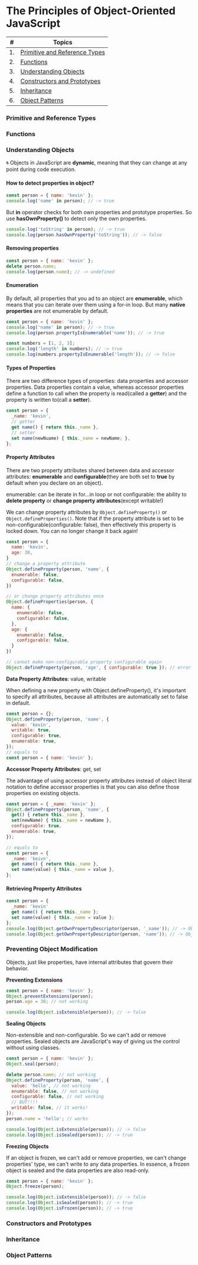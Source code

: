 # The Principles of Object-Oriented JavaScript

|#|Topics|
|---|---|
|1.|[Primitive and Reference Types](#primitive-and-reference-types)|
|2.|[Functions](#functions)|
|3.|[Understanding Objects](#understanding-objects)|
|4.|[Constructors and Prototypes](#constructors-and-prototypes)|
|5.|[Inheritance](#inheritance)|
|6.|[Object Patterns](#object-patterns)|

### Primitive and Reference Types



### Functions



### Understanding Objects

:cyclone: Objects in JavaScript are **dynamic**, meaning that they can change at any point during code execution.

#### How to detect properties in object?

```javascript
const person = { name: 'kevin' };
console.log('name' in person); // -> true
```

But **in** operator checks for both own properties and prototype properties. So use **hasOwnProperty()** to detect only the own properties.

```javascript
console.log('toString' in person); // -> true
console.log(person.hasOwnProperty('toString')); // -> false
```

#### Removing properties

```javascript
const person = { name: 'kevin' };
delete person.name;
console.log(person.name); // -> undefined
```

#### Enumeration

By default, all properties that you ad to an object are **enumerable**, which means that you can iterate over them using a for-in loop. But many **native properties** are not enumerable by default.

```javascript
const person = { name: 'kevin' };
console.log('name' in person); // -> true
console.log(person.propertyIsEnumerable('name')); // -> true

const numbers = [1, 2, 3];
console.log('length' in numbers); // -> true
console.log(numbers.propertyIsEnumerable('length')); // -> false
```

#### Types of Properties

There are two difference types of properties: data properties and accessor properties. Data properties contain a value, whereas accessor properties define a function to call when the property is read(called a **getter**) and the property is written to(call a **setter**).

```javascript
const person = {
  _name: 'kevin',
  // getter
  get name() { return this._name },
  // setter
  set name(newNuame) { this._name = newName; },
};
```

#### Property Attributes

There are two property attributes shared between data and accessor attributes: **enumerable** and **configurable**(they are both set to **true** by default when you declare on an object).

enumerable: can be iterate in for...in loop or not
configurable: the ability to **delete property** or **change property attributes**(except writable!)

We can change property attributes by `Object.defineProperty()` or `Object.defineProperties()`. Note that if the property attribute is set to be non-configurable(configurable: false), then effectively this property is locked down. You can no longer change it back again!

```javascript
const person = {
  name: 'kevin',
  age: 30,
}
// change a property attribute
Object.defineProperty(person, 'name', {
  enumerable: false,
  configurable: false,
})

// or change property attributes once
Object.defineProperties(person, {
  name: {
    enumerable: false,
    configurable: false,
  },
  age: {
    enumerable: false,
    configurable: false,
  }
})

// cannot make non-configurable property configurable again
Object.defineProperty(person, 'age', { configurable: true }); // error!
```

**Data Property Attributes**: value, writable

When defining a new property with Object.defineProperty(), it's important to specify all attributes, because all attributes are automatically set to false in default.

```javascript
const person = {};
Object.defineProperty(person, 'name', {
  value: 'kevin',
  writable: true,
  configurable: true,
  enumerable: true,
});
// equals to
const person = { name: 'kevin' };
```

**Accessor Property Attributes**: get, set

The advantage of using accessor property attributes instead of object literal notation to define accessor properties is that you can also define those properties on existing objects.

```javascript
const person = { _name: 'kevin' };
Object.defineProperty(person, 'name', {
  get() { return this._name },
  set(newName) { this._name = newName },
  configurable: true,
  enumerable: true,
});

// equals to
const person = {
  _name: 'keivn',
  get name() { return this._name },
  set name(value) { this._name = value },
};
```

#### Retrieving Property Attributes

```javascript
const person = {
  _name: 'kevin'
  get name() { return this._name };
  set name(value) { this._name = value };
};
console.log(Object.getOwnPropertyDescriptor(person, '_name')); // -> Object { value: "kevin", writable: true, enumerable: true, configurable: true }
console.log(Object.getOwnPropertyDescriptor(person, 'name')); // -> Object { enumerable: true, configurable: true, get: function, set: function }
```

### Preventing Object Modification

Objects, just like properties, have internal attributes that govern their behavior.

**Preventing Extensions**

```javascript
const person = { name: 'kevin' };
Object.preventExtensions(person);
person.age = 30; // not working

console.log(Object.isExtensible(person)); // -> false
```

**Sealing Objects**

Non-extensible and non-configurable. So we can't add or remove properties. Sealed objects are JavaScript's way of giving us the control without using classes.

```javascript
const person = { name: 'kevin' };
Object.seal(person);

delete person.name; // not working
Object.defineProperty(person, 'name', {
  value: 'hello', // not working
  enumerable: false, // not working
  configurable: false, // not working
  // BUT!!!!
  writable: false, // it works!
});
person.name = 'hello'; // works

console.log(Object.isExtensible(person)); // -> false
console.log(Object.isSealed(person)); // -> true
```

**Freezing Objects**

If an object is frozen, we can't add or remove properties, we can't change properties' type, we can't write to any data properties. In essence, a frozen object is sealed and the data properties are also read-only.

```javascript
const person = { name: 'kevin' };
Object.freeze(person);

console.log(Object.isExtensible(person)); // -> false
console.log(Object.isSealed(person)); // -> true
console.log(Object.isFrozen(person)); // -> true
```

### Constructors and Prototypes



### Inheritance



### Object Patterns
